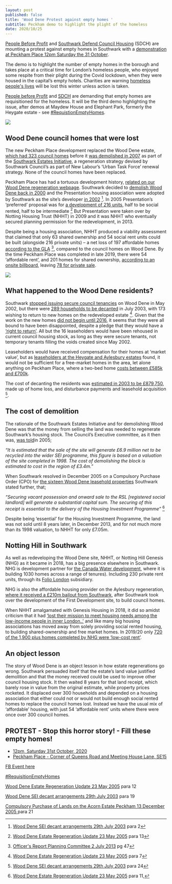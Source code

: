 ```yaml
---
layout: post
published: false
title: 'Wood Dene Protest against empty homes '
subtitle: Peckham demo to highlight the plight of the homeless
date: 2020/10/25
---
```



[People Before Profit](https://m.facebook.com/peoplebeforeprofitCVD19/) and [Southwark Defend Council Housing](https://m.facebook.com/southwarkdch/) (SDCH) are mounting a protest against empty homes in Southwark with a [demonstration at Peckham Place 12pm Saturday the 31 October](https://m.facebook.com/events/3120862284692741?acontext=%7B%22action_history%22%3A%5B%7B%22surface%22%3A%22page%22%2C%22mechanism%22%3A%22page_admin_bar%22%2C%22extra_data%22%3A%22%7B%5C%22page_id%5C%22%3A839272879439624%7D%22%7D%2C%7B%22surface%22%3A%22events_admin_tool%22%2C%22mechanism%22%3A%22events_admin_tool%22%2C%22extra_data%22%3A%22%5B%5D%22%7D%5D%2C%22has_source%22%3Atrue%7D).

The demo is to highlight the number of empty homes in the borough and takes place at a critical time for London’s homeless people, who enjoyed some respite from their plight during the Covid lockdown, when they were housed in the capital’s empty hotels.  Charities  are warning [homeless people's lives](https://www.bbc.co.uk/news/uk-54458884) will be lost this winter unless action is taken.

[People before Profit](https://m.facebook.com/peoplebeforeprofitCVD19/) and [SDCH](https://m.facebook.com/southwarkdch/) are demanding that empty homes are requisitioned for the homeless.  It will be the third demo highlighting the issue, after demos at Maydew House and Elephant Park, formerly the Heygate estate - see [#RequistionEmptyHomes](https://twitter.com/hashtag/RequisitionEmptyHomes?src=hash).

![]({{site.baseurl}}/http://35percent.org/img/wood_dene.jpg)

## Wood Dene council homes that were lost

The new Peckham Place development replaced the Wood Dene estate, [which had 323 council homes](http://35percent.org/wood-dene-regeneration/) before it [was demolished in 2007](https://www.southwarknews.co.uk/news/notting-hill-admits-wood-dene-estate-peckham-wont-rebuilt-2019-thirteen-years-demolition/) as part of the [Southwark Estates Initiative](http://embed.verite.co/timeline/?source=0Aprl6XcACewydEhRaWFOLVBfUjBSVW1HUGVZNEhGeFE&font=Bevan-PotanoSans&maptype=toner&lang=en&hash_bookmark=true&start_zoom_adjust=2&height=650#1), a regeneration strategy devised by Southwark Council’s as part of New Labour’s ‘Urban Task Force’ renewal strategy.  None of the council homes have been replaced.

Peckham Place has had a tortuous development history, [related on our Wood Dene regeneration webpage](http://35percent.org/wood-dene-regeneration/).  Southwark decided to [demolish Wood Dene back in 2000](http://moderngov.southwark.gov.uk/Data/Executive/20030729/Agenda/56%20-%20Disposal%20of%20216-224Underhill%20Road,%20SE22.pdf) and the Presentation housing association were adopted by Southwark as the site’s developer [in 2002](http://moderngov.southwark.gov.uk/Data/Executive/20050523/Agenda/Item%2011%20-%20Wooddene%20EstateRegeneration%20-%20Update.pdf) [^1].  In 2005 Presentation’s ‘preferred’ proposal was for [a development of 216 units](http://moderngov.southwark.gov.uk/Data/Executive/20050523/Agenda/Item%2011%20-%20Wooddene%20EstateRegeneration%20-%20Update.pdf), half to be social rented, half to be intermediate [^2]  But Presentation were taken over by Notting Housing Trust (NHHT) in 2009 and it was NHHT who eventually secured planning permission for the redevelopment, in 2013.

Despite being a housing association, NHHT produced a viability assessment that claimed that only 63 shared ownership and 54 social rent units could be built (alongside 216 private units) – a net loss of 197 affordable homes [according to the GLA](http://planbuild.southwark.gov.uk/documents/?GetDocument=%7b%7b%7b!gC0r1MnWVfiWgymHTtPApA%3d%3d!%7d%7d%7d) [^3], compared to the council homes on Wood Dene.  By the time Peckham Place was completed in late 2019, there were 54 ‘affordable rent’,  and 201 homes for shared ownership, [according to an onsite billboard](http://35percent.org/wood-dene-regeneration/), leaving [78 for private sale](https://www.nhg.org.uk/building-homes/developments/wooddene-estate-southwark/).

![]({{site.baseurl}}/http://35percent.org/img/wooddenehoarding.jpg)

## What happened to the Wood Dene residents?

Southwark [stopped issuing secure council tenancies](http://moderngov.southwark.gov.uk/Data/Executive/20050523/Agenda/Item%2011%20-%20Wooddene%20EstateRegeneration%20-%20Update.pdf) on Wood Dene in May 2002, but there were [289 households to be decanted](http://moderngov.southwark.gov.uk/Data/Executive/20030729/Agenda/56%20-%20Disposal%20of%20216-224Underhill%20Road,%20SE22.pdf) in July 2003, with 173 wishing to return to new homes on the redeveloped estate [^4]. Given that the work on the new homes [did not begin until 2016](https://www.southwarknews.co.uk/news/notting-hill-admits-wood-dene-estate-peckham-wont-rebuilt-2019-thirteen-years-demolition/), it seems that they were all bound to have been disappointed, despite a pledge that they would have a [‘right to return’](http://35percent.org/wood-dene-regeneration/).   All but the 16 leaseholders would have been rehoused in current council housing stock, as long as they were secure tenants, not temporary tenants filling the voids created since May 2002.

Leaseholders would have received compensation for their homes at ‘market value’, but as [leaseholders at the Heygate and Aylesbury estates](https://crappistmartin.github.io/blog/2014/05/30/aylesbury-leaseholder-fights-incestuous-valuation/) found, it would not be sufficient for a free-market homes in the area, let alone anything on Peckham Place, where a two-bed home [costs between £585k and £700k](https://www.nhgsales.com/sales-developments/peckham-place/#availability).

The cost of decanting the residents was [estimated in 2003 to be £879,750](http://moderngov.southwark.gov.uk/Data/Executive/20030729/Agenda/56%20-%20Disposal%20of%20216-224Underhill%20Road,%20SE22.pdf), made up of home loss, and disturbance payments and leasehold acquisition [^5].

## The cost of demolition

The rationale of the Southwark Estates Initiative and for demolishing Wood Dene was that the money from selling the land was needed to regenerate Southwark’s housing stock. The Council’s Executive committee, as it then was, [was told](http://moderngov.southwark.gov.uk/Data/Executive/20050523/Agenda/Item%2011%20-%20Wooddene%20EstateRegeneration%20-%20Update.pdf)in 2005;

_“It is estimated that the sale of the site will generate £6.9 million net to be recycled into the wider SEI programme, this figure is based on a valuation of the site completed in 1998. The cost of demolishing the block is estimated to cost in the region of £3.4m.”_

When Southwark resolved in December 2005 on a Compulsory Purchase Order (CPO) for [the sixteen Wood Dene leasehold properties](http://moderngov.southwark.gov.uk/Data/Executive/20051213/Agenda/Item%2013%20-%20CompulsoryPurchase%20of%20lands%20on%20the%20Acorn%20Estate,%20Peckham%20SE15%20-Report.pdf) Southwark stated further, that; 

_“Securing vacant possession and onward sale to the RSL [registered social landlord] will generate a substantial capital sum. The securing of this receipt is essential to the delivery of the Housing Investment Programme”_ [^6]

Despite being ‘essential’ for the Housing Investment Programme, the land was not sold until 8 years later, in December 2013, and for not much more than its 1998 valuation, to NHHT for only £7.05m.

## Notting Hill in Southwark

As well as redeveloping the Wood Dene site, NHHT, or Notting Hill Genesis (NHG) as it became in 2018, has a big presence elsewhere in Southwark.  NHG is development partner for [the Canada Water development](https://www.nhg.org.uk/building-homes/developments/canada-water-southwark/), where it is building 1030 homes across a range of tenures). Including 230 private rent units, through its [Folio London](https://www.insidehousing.co.uk/news/news/g15-landlord-lines-up-250m-loan-using-prs-portfolio--68091#:~:text=Notting%20Hill%20Genesis%20(NHG)%20is,non%2Dsocial%E2%80%9D%20housing%20business.&text=The%20G15%20landlord%20has%20been%20slowing%20its%20development%20programme%20overall) subsidiary.

NHG is also the affordable housing provider on the Aylesbury regeneration, [where it received a £210m bailout from Southwark](http://35percent.org/2020-07-12-aylesbury-estate-fds-variation/), after Southwark took over the development of the First Development site, to build council homes.

When NHHT amalgamated with Genesis Housing in 2018, it did so amidst criticism that it had [‘lost their mission to meet housing needs among the low-income people in inner London..’](https://www.theguardian.com/society/2018/jan/11/housing-association-merger-will-lead-to-social-cleansing-warn-tenants)  and like many big housing associations has moved away from solely providing social rented housing, to building shared-ownership and free market homes. In 2019/20 only [720 of the 1,900 plus homes completed by NHG were ‘low-cost rent’](https://www.insidehousing.co.uk/news/news/large-london-association-sees-unsold-homes-hit-610-amid-market-challenges-67715).

##  An object lesson

The story of Wood Dene is an object lesson in how estate regenerations go wrong. Southwark persuaded itself that the estate’s land value justified demolition and that the money received could be used to improve other council housing stock.  It then waited 8 years for that land receipt, which barely rose in value from the original estimate, while property prices rocketed.  It displaced over 300 households and depended on a housing association that either could not or would not build enough social rented homes to replace the council homes lost.  Instead we have the usual mix of ‘affordable’ housing, with just 54 ‘affordable rent’ units where there were once over 300 council homes.

## **PROTEST** -	Stop this horror story! - Fill these empty homes!

-	[12pm, Saturday 31st October, 2020](https://m.facebook.com/events/3120862284692741?acontext=%7B%22action_history%22%3A%5B%7B%22surface%22%3A%22page%22%2C%22mechanism%22%3A%22page_admin_bar%22%2C%22extra_data%22%3A%22%7B%5C%22page_id%5C%22%3A839272879439624%7D%22%7D%2C%7B%22surface%22%3A%22events_admin_tool%22%2C%22mechanism%22%3A%22events_admin_tool%22%2C%22extra_data%22%3A%22%5B%5D%22%7D%5D%2C%22has_source%22%3Atrue%7D)
-	[Peckham Place - Corner of Queens Road and Meeting House Lane, SE15](https://m.facebook.com/events/3120862284692741?acontext=%7B%22action_history%22%3A%5B%7B%22surface%22%3A%22page%22%2C%22mechanism%22%3A%22page_admin_bar%22%2C%22extra_data%22%3A%22%7B%5C%22page_id%5C%22%3A839272879439624%7D%22%7D%2C%7B%22surface%22%3A%22events_admin_tool%22%2C%22mechanism%22%3A%22events_admin_tool%22%2C%22extra_data%22%3A%22%5B%5D%22%7D%5D%2C%22has_source%22%3Atrue%7D)


[FB Event here](https://m.facebook.com/events/3120862284692741?acontext=%7B%22action_history%22%3A%5B%7B%22surface%22%3A%22page%22%2C%22mechanism%22%3A%22page_admin_bar%22%2C%22extra_data%22%3A%22%7B%5C%22page_id%5C%22%3A839272879439624%7D%22%7D%2C%7B%22surface%22%3A%22events_admin_tool%22%2C%22mechanism%22%3A%22events_admin_tool%22%2C%22extra_data%22%3A%22%5B%5D%22%7D%5D%2C%22has_source%22%3Atrue%7D)

[#RequisitionEmptyHomes](https://twitter.com/hashtag/RequisitionEmptyHomes?src=hash)




[^1]: [Wood Dene SEI decant arrangements 29th July 2003](http://moderngov.southwark.gov.uk/Data/Executive/20030729/Agenda/56%20-%20Disposal%20of%20216-224Underhill%20Road,%20SE22.pdf) para 2

[Wood Dene Estate Regeneration Update 23 May 2005](http://moderngov.southwark.gov.uk/Data/Executive/20050523/Agenda/Item%2011%20-%20Wooddene%20EstateRegeneration%20-%20Update.pdf) para 12

[^2]: [Wood Dene Estate Regeneration Update 23 May 2005](http://moderngov.southwark.gov.uk/Data/Executive/20050523/Agenda/Item%2011%20-%20Wooddene%20EstateRegeneration%20-%20Update.pdf) para 13

[^3]: [Officer's Report Planning Committee 2 July 2013](http://planbuild.southwark.gov.uk/documents/?GetDocument=%7b%7b%7b!gC0r1MnWVfiWgymHTtPApA%3d%3d!%7d%7d%7d) pg 47

[^4]: [Wood Dene Estate Regeneration Update 23 May 2005](http://moderngov.southwark.gov.uk/Data/Executive/20050523/Agenda/Item%2011%20-%20Wooddene%20EstateRegeneration%20-%20Update.pdf) para 7

[Wood Dene SEI decant arrangements 29th July 2003](http://moderngov.southwark.gov.uk/Data/Executive/20030729/Agenda/56%20-%20Disposal%20of%20216-224Underhill%20Road,%20SE22.pdf) para 19

[^5]: [Wood Dene SEI decant arrangements 29th July 2003](http://moderngov.southwark.gov.uk/Data/Executive/20030729/Agenda/56%20-%20Disposal%20of%20216-224Underhill%20Road,%20SE22.pdf) para 24

[^6]: [Wood Dene Estate Regeneration Update 23 May 2005](http://moderngov.southwark.gov.uk/Data/Executive/20050523/Agenda/Item%2011%20-%20Wooddene%20EstateRegeneration%20-%20Update.pdf) para 11, 

[Compulsory Purchase of Lands on the Acorn
Estate Peckham 13 December 2005 ](http://moderngov.southwark.gov.uk/Data/Executive/20051213/Agenda/Item%2013%20-%20CompulsoryPurchase%20of%20lands%20on%20the%20Acorn%20Estate,%20Peckham%20SE15%20-Report.pdf)para 21
